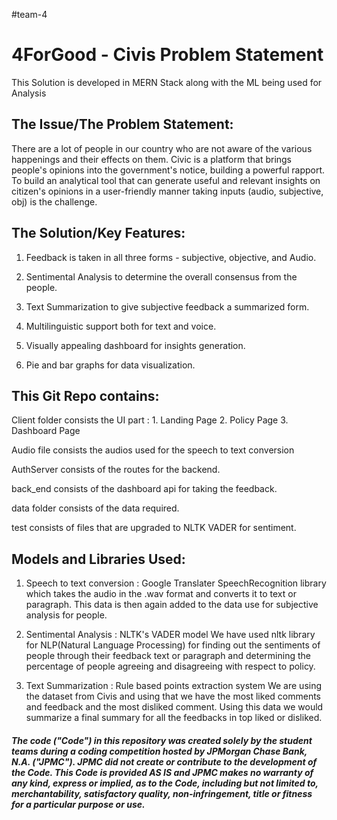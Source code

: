 #team-4


4ForGood - Civis Problem Statement
=================================================
This Solution is developed in MERN Stack along with the ML being used for Analysis

The Issue/The Problem Statement:
--------------
There are a lot of people in our country who are not aware of the various happenings and their effects on them. Civic is a platform that brings people's opinions into the government's notice, building a powerful rapport. To build an analytical tool that can generate useful and relevant insights on citizen's opinions in a user-friendly manner taking inputs (audio, subjective, obj) is the challenge.

The Solution/Key Features:
---------------
1. Feedback is taken in all three forms - subjective, objective, and Audio.

2. Sentimental Analysis to determine the overall consensus from the people. 

3. Text Summarization to give subjective feedback a summarized form. 

4. Multilinguistic support both for text and voice. 

5. Visually appealing dashboard for insights generation. 

6. Pie and bar graphs for data visualization.

This Git Repo contains:
----------
Client folder consists the UI part :
    1. Landing Page
    2. Policy Page
    3. Dashboard Page
  
  
Audio file consists the audios used for the speech to text conversion

AuthServer consists of the routes for the backend.

back_end consists of the dashboard api for taking the feedback.

data folder consists of the data required.

test consists of files that are upgraded to NLTK VADER for sentiment.

Models and Libraries Used:
-----------

1. Speech to text conversion : Google Translater
SpeechRecognition library which takes the audio in the .wav format and converts it to text or paragraph. This data is then again added to the data use for subjective analysis for people.

2. Sentimental Analysis : NLTK's VADER model
We have used nltk library for NLP(Natural Language Processing) for finding out the sentiments of people through their feedback text or paragraph and determining the percentage of people agreeing and disagreeing with respect to policy.

3. Text Summarization : Rule based points extraction system
We are using the dataset from Civis and using that we have the most liked comments and feedback and the most disliked comment. Using this data we would summarize a final summary for all the feedbacks in top liked or disliked.




##### The code ("Code") in this repository was created solely by the student teams during a coding competition hosted by JPMorgan Chase Bank, N.A. ("JPMC").						JPMC did not create or contribute to the development of the Code.  This Code is provided AS IS and JPMC makes no warranty of any kind, express or implied, as to the Code,						including but not limited to, merchantability, satisfactory quality, non-infringement, title or fitness for a particular purpose or use.